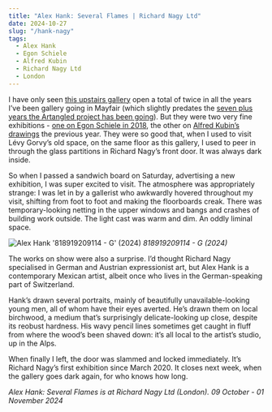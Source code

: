 ```yaml
---
title: "Alex Hank: Several Flames | Richard Nagy Ltd"
date: 2024-10-27
slug: "/hank-nagy"
tags:
  - Alex Hank
  - Egon Schiele
  - Alfred Kubin
  - Richard Nagy Ltd
  - London
---
```


I have only seen [this upstairs gallery](https://www.richardnagy.com/exhibitions/) open a total of twice in all the years I’ve been gallery going in Mayfair (which slightly predates the [seven plus years the Artangled project has been going](https://artangled.com/posts/introducing-artangled/)). But they were two very fine exhibitions - [one on Egon Schiele in 2018](https://www.richardnagy.com/store/), the other on [Alfred Kubin’s drawings](https://www.richardnagy.com/store/) the previous year. They were so good that, when I used to visit Lévy Gorvy’s old space, on the same floor as this gallery, I used to peer in through the glass partitions in Richard Nagy’s front door. It was always dark inside.

So when I passed a sandwich board on Saturday, advertising a new exhibition, I was super excited to visit. The atmosphere was appropriately strange: I was let in by a gallerist who awkwardly hovered throughout my visit, shifting from foot to foot and making the floorboards creak. There was temporary-looking netting in the upper windows and bangs and crashes of building work outside. The light cast was warm and dim. An oddly liminal space.

![Alex Hank '818919209114 - G' (2024)](/hank-nagy-1.jpg)
_818919209114 - G (2024)_

The works on show were also a surprise. I’d thought Richard Nagy specialised in German and Austrian expressionist art, but Alex Hank is a contemporary Mexican artist, albeit once who lives in the German-speaking part of Switzerland.

Hank’s drawn several portraits, mainly of beautifully unavailable-looking young men, all of whom have their eyes averted. He’s drawn them on local birchwood, a medium that’s surprisingly delicate-looking up close, despite its reobust hardness. His wavy pencil lines sometimes get caught in fluff from where the wood’s been shaved down: it’s all local to the artist’s studio, up in the Alps.

When finally I left, the door was slammed and locked immediately. It’s Richard Nagy’s first exhibition since March 2020. It closes next week, when the gallery goes dark again, for who knows how long.

_Alex Hank: Several Flames is at Richard Nagy Ltd (London). 09 October - 01 November 2024_
